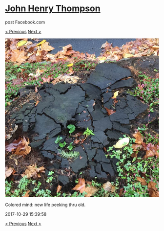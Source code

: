 # [John Henry Thompson](../README.md)
post Facebook.com

[< Previous](2017-10-29-2.md) [Next >](2017-10-27-1.md)

[![](../media/2017-10-29/Timeline-Photos-Colored-mind-new-life-peeking-thru-old.jpg)](../README.md)

Colored mind: new life peeking thru old.

2017-10-29 15:39:58

[< Previous](2017-10-29-2.md) [Next >](2017-10-27-1.md)